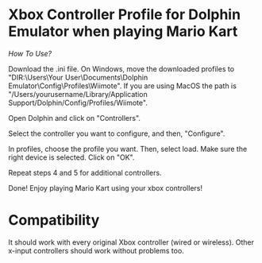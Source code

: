 # Xbox Controller Profile for Dolphin Emulator when playing Mario Kart

*How To Use?*


Download the .ini file.
On Windows, move the downloaded profiles to "DIR:\Users\Your User\Documents\Dolphin Emulator\Config\Profiles\Wiimote". If you are using MacOS the path is "/Users/yourusername/Library/Application Support/Dolphin/Config/Profiles/Wiimote".

Open Dolphin and click on "Controllers".

Select the controller you want to configure, and then, "Configure".

In profiles, choose the profile you want. Then, select load. Make sure the right device is selected. Click on "OK".

Repeat steps 4 and 5 for additional controllers.

Done! Enjoy playing Mario Kart using your xbox controllers!


# Compatibility


It should work with every original Xbox controller (wired or wireless). Other x-input controllers should work without problems too.
